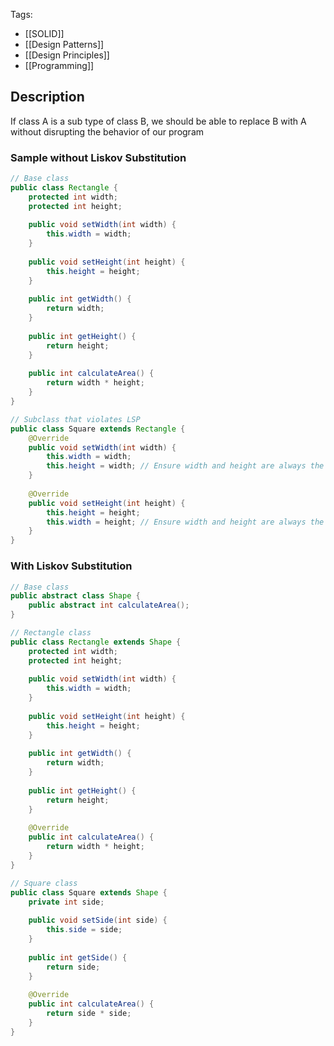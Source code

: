 Tags:
- [[SOLID]]
- [[Design Patterns]]
- [[Design Principles]]
- [[Programming]]
## Description
If class A is a sub type of class B, we should be able to replace B with A without disrupting the behavior of our program

### Sample without Liskov Substitution
```java
// Base class
public class Rectangle {
    protected int width;
    protected int height;
    
    public void setWidth(int width) {
        this.width = width;
    }
    
    public void setHeight(int height) {
        this.height = height;
    }
    
    public int getWidth() {
        return width;
    }
    
    public int getHeight() {
        return height;
    }
    
    public int calculateArea() {
        return width * height;
    }
}

// Subclass that violates LSP
public class Square extends Rectangle {
    @Override
    public void setWidth(int width) {
        this.width = width;
        this.height = width; // Ensure width and height are always the same
    }
    
    @Override
    public void setHeight(int height) {
        this.height = height;
        this.width = height; // Ensure width and height are always the same
    }
}
```
### With Liskov Substitution
```java
// Base class
public abstract class Shape {
    public abstract int calculateArea();
}

// Rectangle class
public class Rectangle extends Shape {
    protected int width;
    protected int height;
    
    public void setWidth(int width) {
        this.width = width;
    }
    
    public void setHeight(int height) {
        this.height = height;
    }
    
    public int getWidth() {
        return width;
    }
    
    public int getHeight() {
        return height;
    }
    
    @Override
    public int calculateArea() {
        return width * height;
    }
}

// Square class
public class Square extends Shape {
    private int side;
    
    public void setSide(int side) {
        this.side = side;
    }
    
    public int getSide() {
        return side;
    }
    
    @Override
    public int calculateArea() {
        return side * side;
    }
}

```